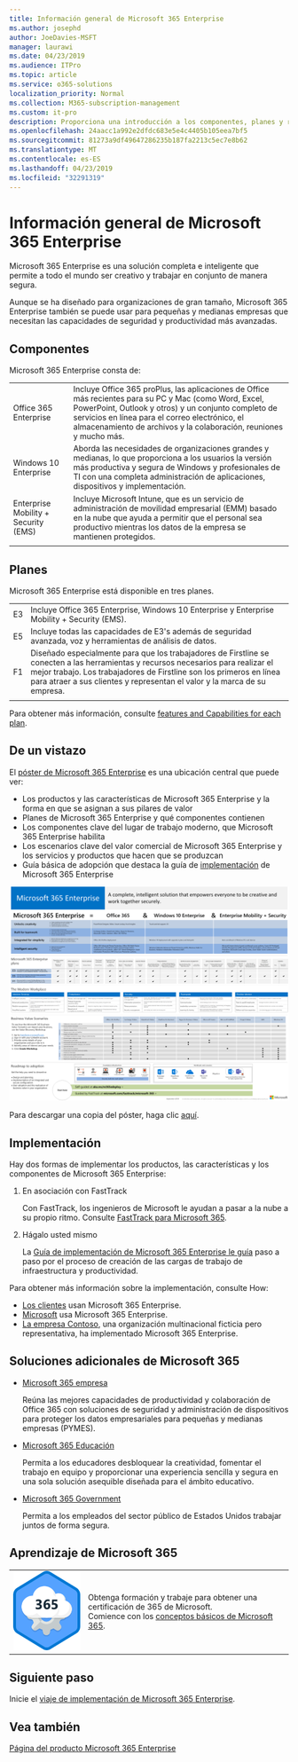 ```yaml
---
title: Información general de Microsoft 365 Enterprise
ms.author: josephd
author: JoeDavies-MSFT
manager: laurawi
ms.date: 04/23/2019
ms.audience: ITPro
ms.topic: article
ms.service: o365-solutions
localization_priority: Normal
ms.collection: M365-subscription-management
ms.custom: it-pro
description: Proporciona una introducción a los componentes, planes y rutas de implementación de Microsoft 365 Enterprise.
ms.openlocfilehash: 24aacc1a992e2dfdc683e5e4c4405b105eea7bf5
ms.sourcegitcommit: 81273a9df49647286235b187fa2213c5ec7e8b62
ms.translationtype: MT
ms.contentlocale: es-ES
ms.lasthandoff: 04/23/2019
ms.locfileid: "32291319"
---
```

# <a name="microsoft-365-enterprise-overview"></a>Información general de Microsoft 365 Enterprise

Microsoft 365 Enterprise es una solución completa e inteligente que permite a todo el mundo ser creativo y trabajar en conjunto de manera segura. 

Aunque se ha diseñado para organizaciones de gran tamaño, Microsoft 365 Enterprise también se puede usar para pequeñas y medianas empresas que necesitan las capacidades de seguridad y productividad más avanzadas. 

## <a name="components"></a>Componentes

Microsoft 365 Enterprise consta de:

|||
|:-------|:-----|
| Office 365 Enterprise | Incluye Office 365 proPlus, las aplicaciones de Office más recientes para su PC y Mac (como Word, Excel, PowerPoint, Outlook y otros) y un conjunto completo de servicios en línea para el correo electrónico, el almacenamiento de archivos y la colaboración, reuniones y mucho más. |
| Windows 10 Enterprise | Aborda las necesidades de organizaciones grandes y medianas, lo que proporciona a los usuarios la versión más productiva y segura de Windows y profesionales de TI con una completa administración de aplicaciones, dispositivos y implementación. |
| Enterprise Mobility + Security (EMS) | Incluye Microsoft Intune, que es un servicio de administración de movilidad empresarial (EMM) basado en la nube que ayuda a permitir que el personal sea productivo mientras los datos de la empresa se mantienen protegidos. |
|||

## <a name="plans"></a>Planes

Microsoft 365 Enterprise está disponible en tres planes.

|||
|:-------|:-----|
| E3 | Incluye Office 365 Enterprise, Windows 10 Enterprise y Enterprise Mobility + Security (EMS). |
| E5 | Incluye todas las capacidades de E3's además de seguridad avanzada, voz y herramientas de análisis de datos. |
| F1 | Diseñado especialmente para que los trabajadores de Firstline se conecten a las herramientas y recursos necesarios para realizar el mejor trabajo. Los trabajadores de Firstline son los primeros en línea para atraer a sus clientes y representan el valor y la marca de su empresa. |
|||

Para obtener más información, consulte [features and Capabilities for each plan](https://www.microsoft.com/microsoft-365/compare-all-microsoft-365-plans).

## <a name="at-a-glance"></a>De un vistazo

El [póster de Microsoft 365 Enterprise](http://aka.ms/m365eposter) es una ubicación central que puede ver:

- Los productos y las características de Microsoft 365 Enterprise y la forma en que se asignan a sus pilares de valor
- Planes de Microsoft 365 Enterprise y qué componentes contienen 
- Los componentes clave del lugar de trabajo moderno, que Microsoft 365 Enterprise habilita
- Los escenarios clave del valor comercial de Microsoft 365 Enterprise y los servicios y productos que hacen que se produzcan
- Guía básica de adopción que destaca la guía de [implementación](deploy-microsoft-365-enterprise.md) de Microsoft 365 Enterprise

![](./media/m365-poster/m365e-poster.png)

Para descargar una copia del póster, haga clic [aquí](https://github.com/MicrosoftDocs/microsoft-365-docs/raw/public/microsoft-365/enterprise/media/Microsoft365Enterprise.pdf).

## <a name="deploying"></a>Implementación

Hay dos formas de implementar los productos, las características y los componentes de Microsoft 365 Enterprise:

1. En asociación con FastTrack
  
   Con FastTrack, los ingenieros de Microsoft le ayudan a pasar a la nube a su propio ritmo. Consulte [FastTrack para Microsoft 365](https://fasttrack.microsoft.com/microsoft365).
  
2. Hágalo usted mismo

   La [Guía de implementación de Microsoft 365 Enterprise le guía](deploy-microsoft-365-enterprise.md) paso a paso por el proceso de creación de las cargas de trabajo de infraestructura y productividad. 

Para obtener más información sobre la implementación, consulte How:

- [Los clientes](deploy-microsoft-365-enterprise.md#how-customers-use-microsoft-365-enterprise) usan Microsoft 365 Enterprise.
- [Microsoft](deploy-microsoft-365-enterprise.md#how-microsoft-uses-microsoft-365-enterprise) usa Microsoft 365 Enterprise.
- [La empresa Contoso](contoso-overview.md), una organización multinacional ficticia pero representativa, ha implementado Microsoft 365 Enterprise.

## <a name="additional-microsoft-365-solutions"></a>Soluciones adicionales de Microsoft 365

- [Microsoft 365 empresa](https://docs.microsoft.com/microsoft-365/business/)
 
  Reúna las mejores capacidades de productividad y colaboración de Office 365 con soluciones de seguridad y administración de dispositivos para proteger los datos empresariales para pequeñas y medianas empresas (PYMES).

- [Microsoft 365 Educación](https://docs.microsoft.com/education)
 
  Permita a los educadores desbloquear la creatividad, fomentar el trabajo en equipo y proporcionar una experiencia sencilla y segura en una sola solución asequible diseñada para el ámbito educativo.

- [Microsoft 365 Government](https://www.microsoft.com/microsoft-365/government)
 
  Permita a los empleados del sector público de Estados Unidos trabajar juntos de forma segura.



## <a name="microsoft-365-training"></a>Aprendizaje de Microsoft 365

|||
|:-------|:-----|
![](./media/m365-poster/m365-fundamentals.svg)| Obtenga formación y trabaje para obtener una certificación de 365 de Microsoft. <BR> Comience con los [conceptos básicos de Microsoft 365](https://docs.microsoft.com/learn/paths/m365-fundamentals/).





## <a name="next-step"></a>Siguiente paso

Inicie el [viaje de implementación de Microsoft 365 Enterprise](deploy-microsoft-365-enterprise.md).

## <a name="see-also"></a>Vea también

[Página del producto Microsoft 365 Enterprise](https://www.microsoft.com/microsoft-365/enterprise)

